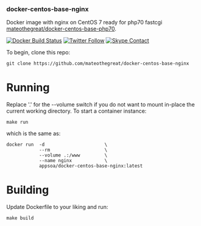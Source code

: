 ### docker-centos-base-nginx
Docker image with nginx on CentOS 7 ready for php70 fastcgi [mateothegreat/docker-centos-base-php70](https://github.com/mateothegreat/docker-centos-base-php70).

[![Docker Build Status](https://img.shields.io/docker/build/appsoa/docker-centos-base-nginx.svg?style=flat-square)](https://hub.docker.com/r/appsoa/docker-centos-base-nginx/) [![Twitter Follow](https://img.shields.io/twitter/follow/yomateod.svg?label=Follow&style=flat-square)](https://twitter.com/yomateod) [![Skype Contact](https://img.shields.io/badge/skype%20id-appsoa-ff69b4.svg?style=flat-square)](skype:appsoa?chat)

To begin, clone this repo:
```
git clone https://github.com/mateothegreat/docker-centos-base-nginx
```

# Running
Replace '.' for the --volume switch if you do not want to mount in-place the current working directory.
To start a container instance:

```
make run
```
which is the same as:
```
docker run  -d                      \
            --rm                    \
            --volume .:/www         \
            --name nginx            \
            appsoa/docker-centos-base-nginx:latest
```

# Building

Update Dockerfile to your liking and run:

```
make build
```

